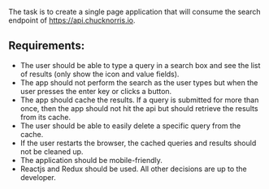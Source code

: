 The task is to create a single page application that will consume the search endpoint of https://api.chucknorris.io.

## Requirements:
- The user should be able to type a query in a search box and see the list of results (only show the icon and value fields). 
- The app should not perform the search as the user types but when the user presses the enter key or clicks a button.
- The app should cache the results. If a query is submitted for more than once, then the app should not hit the api but should retrieve the results from its cache. 
- The user should be able to easily delete a specific query from the cache. 
- If the user restarts the browser, the cached queries and results should not be cleaned up.
- The application should be mobile-friendly.
- Reactjs and Redux should be used. All other decisions are up to the developer.